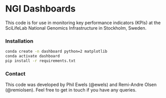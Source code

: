 # NGI Dashboards

This code is for use in monitoring key performance indicators (KPIs)
at the SciLifeLab National Genomics Infrastructure in Stockholm, Sweden.


### Installation

```bash
conda create -n dashboard python=2 matplotlib
conda activate dashboard
pip install -r requirements.txt
```

### Contact
This code was developed by Phil Ewels (@ewels) and
Remi-Andre Olsen (@remiolsen). 
Feel free to get in touch if you have any queries.
